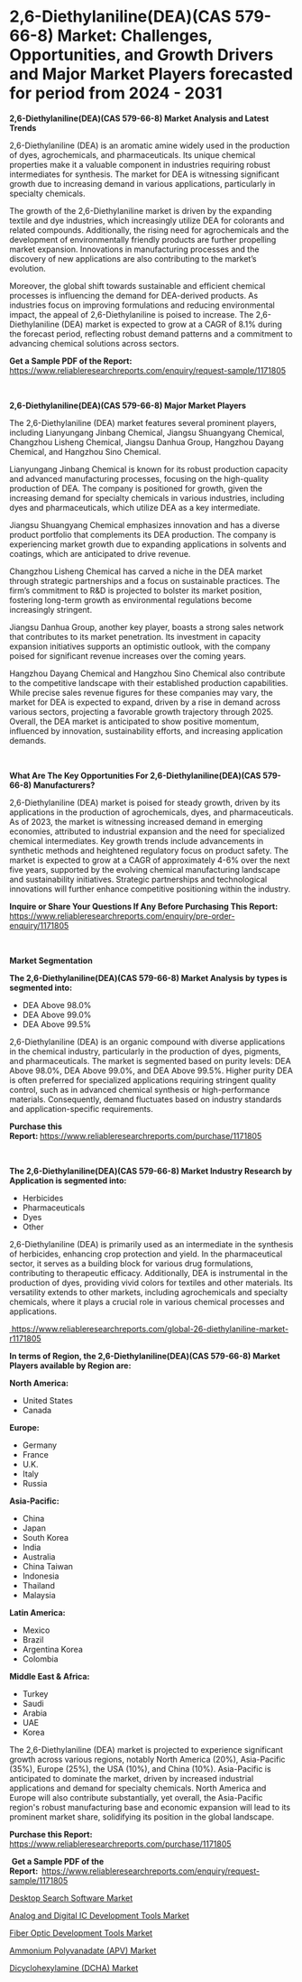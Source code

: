 <p><h1>2,6-Diethylaniline(DEA)(CAS 579-66-8) Market: Challenges, Opportunities, and Growth Drivers and Major Market Players forecasted for period from 2024 - 2031</h1></p><p><strong>2,6-Diethylaniline(DEA)(CAS 579-66-8) Market Analysis and Latest Trends</strong></p>
<p><p>2,6-Diethylaniline (DEA) is an aromatic amine widely used in the production of dyes, agrochemicals, and pharmaceuticals. Its unique chemical properties make it a valuable component in industries requiring robust intermediates for synthesis. The market for DEA is witnessing significant growth due to increasing demand in various applications, particularly in specialty chemicals.</p><p>The growth of the 2,6-Diethylaniline market is driven by the expanding textile and dye industries, which increasingly utilize DEA for colorants and related compounds. Additionally, the rising need for agrochemicals and the development of environmentally friendly products are further propelling market expansion. Innovations in manufacturing processes and the discovery of new applications are also contributing to the market’s evolution.</p><p>Moreover, the global shift towards sustainable and efficient chemical processes is influencing the demand for DEA-derived products. As industries focus on improving formulations and reducing environmental impact, the appeal of 2,6-Diethylaniline is poised to increase. The 2,6-Diethylaniline (DEA) market is expected to grow at a CAGR of 8.1% during the forecast period, reflecting robust demand patterns and a commitment to advancing chemical solutions across sectors.</p></p>
<p><strong>Get a Sample PDF of the Report:&nbsp;</strong> <a href="https://www.reliableresearchreports.com/enquiry/request-sample/1171805?utm_campaign=9&utm_medium=2&utm_source=Github&utm_content=ia&utm_term=01102024&utm_id=26-diethylanilinedeacas-579-66-8">https://www.reliableresearchreports.com/enquiry/request-sample/1171805</a></p>
<p>&nbsp;</p>
<p><strong>2,6-Diethylaniline(DEA)(CAS 579-66-8) Major Market Players</strong></p>
<p><p>The 2,6-Diethylaniline (DEA) market features several prominent players, including Lianyungang Jinbang Chemical, Jiangsu Shuangyang Chemical, Changzhou Lisheng Chemical, Jiangsu Danhua Group, Hangzhou Dayang Chemical, and Hangzhou Sino Chemical. </p><p>Lianyungang Jinbang Chemical is known for its robust production capacity and advanced manufacturing processes, focusing on the high-quality production of DEA. The company is positioned for growth, given the increasing demand for specialty chemicals in various industries, including dyes and pharmaceuticals, which utilize DEA as a key intermediate. </p><p>Jiangsu Shuangyang Chemical emphasizes innovation and has a diverse product portfolio that complements its DEA production. The company is experiencing market growth due to expanding applications in solvents and coatings, which are anticipated to drive revenue.</p><p>Changzhou Lisheng Chemical has carved a niche in the DEA market through strategic partnerships and a focus on sustainable practices. The firm’s commitment to R&D is projected to bolster its market position, fostering long-term growth as environmental regulations become increasingly stringent.</p><p>Jiangsu Danhua Group, another key player, boasts a strong sales network that contributes to its market penetration. Its investment in capacity expansion initiatives supports an optimistic outlook, with the company poised for significant revenue increases over the coming years.</p><p>Hangzhou Dayang Chemical and Hangzhou Sino Chemical also contribute to the competitive landscape with their established production capabilities. While precise sales revenue figures for these companies may vary, the market for DEA is expected to expand, driven by a rise in demand across various sectors, projecting a favorable growth trajectory through 2025. Overall, the DEA market is anticipated to show positive momentum, influenced by innovation, sustainability efforts, and increasing application demands.</p></p>
<p>&nbsp;</p>
<p><strong>What Are The Key Opportunities For 2,6-Diethylaniline(DEA)(CAS 579-66-8) Manufacturers?</strong></p>
<p><p>2,6-Diethylaniline (DEA) market is poised for steady growth, driven by its applications in the production of agrochemicals, dyes, and pharmaceuticals. As of 2023, the market is witnessing increased demand in emerging economies, attributed to industrial expansion and the need for specialized chemical intermediates. Key growth trends include advancements in synthetic methods and heightened regulatory focus on product safety. The market is expected to grow at a CAGR of approximately 4-6% over the next five years, supported by the evolving chemical manufacturing landscape and sustainability initiatives. Strategic partnerships and technological innovations will further enhance competitive positioning within the industry.</p></p>
<p><strong>Inquire or Share Your Questions If Any Before Purchasing This Report:</strong> <a href="https://www.reliableresearchreports.com/enquiry/pre-order-enquiry/1171805?utm_campaign=9&utm_medium=2&utm_source=Github&utm_content=ia&utm_term=01102024&utm_id=26-diethylanilinedeacas-579-66-8">https://www.reliableresearchreports.com/enquiry/pre-order-enquiry/1171805</a></p>
<p>&nbsp;</p>
<p><strong>Market Segmentation</strong></p>
<p><strong>The 2,6-Diethylaniline(DEA)(CAS 579-66-8) Market Analysis by types is segmented into:</strong></p>
<p><ul><li>DEA Above 98.0%</li><li>DEA Above 99.0%</li><li>DEA Above 99.5%</li></ul></p>
<p><p>2,6-Diethylaniline (DEA) is an organic compound with diverse applications in the chemical industry, particularly in the production of dyes, pigments, and pharmaceuticals. The market is segmented based on purity levels: DEA Above 98.0%, DEA Above 99.0%, and DEA Above 99.5%. Higher purity DEA is often preferred for specialized applications requiring stringent quality control, such as in advanced chemical synthesis or high-performance materials. Consequently, demand fluctuates based on industry standards and application-specific requirements.</p></p>
<p><strong>Purchase this Report:&nbsp;</strong><a href="https://www.reliableresearchreports.com/purchase/1171805?utm_campaign=9&utm_medium=2&utm_source=Github&utm_content=ia&utm_term=01102024&utm_id=26-diethylanilinedeacas-579-66-8">https://www.reliableresearchreports.com/purchase/1171805</a></p>
<p>&nbsp;</p>
<p><strong>The 2,6-Diethylaniline(DEA)(CAS 579-66-8) Market Industry Research by Application is segmented into:</strong></p>
<p><ul><li>Herbicides</li><li>Pharmaceuticals</li><li>Dyes</li><li>Other</li></ul></p>
<p><p>2,6-Diethylaniline (DEA) is primarily used as an intermediate in the synthesis of herbicides, enhancing crop protection and yield. In the pharmaceutical sector, it serves as a building block for various drug formulations, contributing to therapeutic efficacy. Additionally, DEA is instrumental in the production of dyes, providing vivid colors for textiles and other materials. Its versatility extends to other markets, including agrochemicals and specialty chemicals, where it plays a crucial role in various chemical processes and applications.</p></p>
<p><a href="https://www.reliableresearchreports.com/global-26-diethylaniline-market-r1171805?utm_campaign=9&utm_medium=2&utm_source=Github&utm_content=ia&utm_term=01102024&utm_id=26-diethylanilinedeacas-579-66-8">&nbsp;https://www.reliableresearchreports.com/global-26-diethylaniline-market-r1171805</a></p>
<p><strong>In terms of Region, the 2,6-Diethylaniline(DEA)(CAS 579-66-8) Market Players available by Region are:</strong></p>
<p>
    <p> <strong> North America: </strong>
        <ul>
            <li>United States</li>
            <li>Canada</li>
        </ul>
        </p> 
    <p> <strong> Europe: </strong>
        <ul>
            <li>Germany</li>
            <li>France</li>
            <li>U.K.</li>
            <li>Italy</li>
            <li>Russia</li>
        </ul>
        </p> 
    <p> <strong> Asia-Pacific: </strong>
        <ul>
            <li>China</li>
            <li>Japan</li>
            <li>South Korea</li>
            <li>India</li>
            <li>Australia</li>
            <li>China Taiwan</li>
            <li>Indonesia</li>
            <li>Thailand</li>
            <li>Malaysia</li>
        </ul>
        </p> 
    <p> <strong> Latin America: </strong>
        <ul>
            <li>Mexico</li>
            <li>Brazil</li>
            <li>Argentina Korea</li>
            <li>Colombia</li>
        </ul>
        </p> 
    <p> <strong> Middle East & Africa: </strong>
        <ul>
            <li>Turkey</li>
            <li>Saudi</li>
            <li>Arabia</li>
            <li>UAE</li>
            <li>Korea</li>
        </ul>
    </p>
    </p>
<p><p>The 2,6-Diethylaniline (DEA) market is projected to experience significant growth across various regions, notably North America (20%), Asia-Pacific (35%), Europe (25%), the USA (10%), and China (10%). Asia-Pacific is anticipated to dominate the market, driven by increased industrial applications and demand for specialty chemicals. North America and Europe will also contribute substantially, yet overall, the Asia-Pacific region's robust manufacturing base and economic expansion will lead to its prominent market share, solidifying its position in the global landscape.</p></p>
<p><strong>Purchase this Report: </strong><a href="https://www.reliableresearchreports.com/purchase/1171805?utm_campaign=9&utm_medium=2&utm_source=Github&utm_content=ia&utm_term=01102024&utm_id=26-diethylanilinedeacas-579-66-8">https://www.reliableresearchreports.com/purchase/1171805</a></p>
<p>&nbsp;<strong>Get a Sample PDF of the Report:&nbsp;&nbsp;</strong><a href="https://www.reliableresearchreports.com/enquiry/request-sample/1171805?utm_campaign=9&utm_medium=2&utm_source=Github&utm_content=ia&utm_term=01102024&utm_id=26-diethylanilinedeacas-579-66-8">https://www.reliableresearchreports.com/enquiry/request-sample/1171805</a></p>
<p><strong></strong></p>
<p><p><a href="https://www.linkedin.com/pulse/desktop-search-software-market-share-new-trends-analysis-ukrcf?utm_campaign=9&utm_medium=2&utm_source=Github&utm_content=ia&utm_term=01102024&utm_id=26-diethylanilinedeacas-579-66-8">Desktop Search Software Market</a></p><p><a href="https://issuu.com/reportprime-2/docs/analog-and-digital-ic-development-t_9c870f28dc2008?utm_campaign=9&utm_medium=2&utm_source=Github&utm_content=ia&utm_term=01102024&utm_id=26-diethylanilinedeacas-579-66-8">Analog and Digital IC Development Tools Market</a></p><p><a href="https://issuu.com/reportprime-2/docs/fiber-optic-development-tools-marke_137c8cce9d4a8b?utm_campaign=9&utm_medium=2&utm_source=Github&utm_content=ia&utm_term=01102024&utm_id=26-diethylanilinedeacas-579-66-8">Fiber Optic Development Tools Market</a></p><p><a href="https://github.com/JudyWalsh475/Market-Research-Report-List-1/blob/main/ammonium-polyvanadate-apv-market.md?utm_campaign=9&utm_medium=2&utm_source=Github&utm_content=ia&utm_term=01102024&utm_id=26-diethylanilinedeacas-579-66-8">Ammonium Polyvanadate (APV) Market</a></p><p><a href="https://github.com/AshikRahman665/Market-Research-Report-List-1/blob/main/dicyclohexylamine-dcha-market.md?utm_campaign=9&utm_medium=2&utm_source=Github&utm_content=ia&utm_term=01102024&utm_id=26-diethylanilinedeacas-579-66-8">Dicyclohexylamine (DCHA) Market</a></p></p>